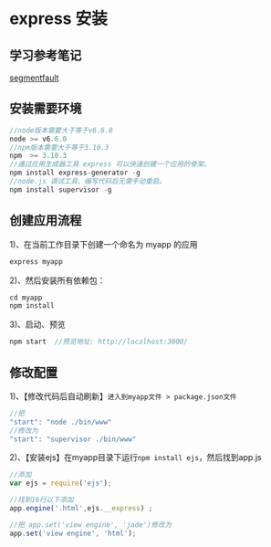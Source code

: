 # express 安装

## 学习参考笔记
[segmentfault](https://segmentfault.com/a/1190000002812451)

## 安装需要环境
```javascript
//node版本需要大于等于v6.6.0
node >= v6.6.0
//npm版本需要大于等于3.10.3
npm  >= 3.10.3
//通过应用生成器工具 express 可以快速创建一个应用的骨架。
npm install express-generator -g
//node.js 调试工具、编写代码后无需手动重启。
npm install supervisor -g
```


## 创建应用流程
1)、在当前工作目录下创建一个命名为 myapp 的应用
```javascript
express myapp
```

2)、然后安装所有依赖包：
```javascript
cd myapp
npm install
```

3)、启动、预览
```javascript
npm start  //预览地址: http://localhost:3000/
```


## 修改配置
1)、【修改代码后自动刷新】`进入到myapp文件 > package.json文件`
```javascript
//把
"start": "node ./bin/www"
//修改为
"start": "supervisor ./bin/www"
```

2)、【安装ejs】在myapp目录下运行`npm install ejs`，然后找到app.js
```javascript
//添加
var ejs = require('ejs');

//找到16行以下添加
app.engine('.html',ejs.__express) ; 

//把 app.set('view engine', 'jade')修改为
app.set('view engine', 'html');

```



